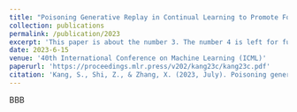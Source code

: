```yaml
---
title: "Poisoning Generative Replay in Continual Learning to Promote Forgetting"
collection: publications
permalink: /publication/2023
excerpt: 'This paper is about the number 3. The number 4 is left for future work.'
date: 2023-6-15
venue: '40th International Conference on Machine Learning (ICML)'
paperurl: 'https://proceedings.mlr.press/v202/kang23c/kang23c.pdf'
citation: 'Kang, S., Shi, Z., & Zhang, X. (2023, July). Poisoning generative replay in continual learning to promote forgetting. In International Conference on Machine Learning (pp. 15769-15785). PMLR.'
---
```


BBB
